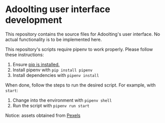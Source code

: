 # Adoolting user interface development

This repository contains the source files for Adoolting's user interface. No actual functionality is to be implemented here.

This repository's scripts require pipenv to work properly. Please follow these instructions:

1. Ensure [pip is installed.](https://pip.pypa.io/en/stable/installation/)
2. Install pipenv with `pip install pipenv`
3. Install dependencies with `pipenv install`

When done, follow the steps to run the desired script. For example, with `start`:

1. Change into the environment with `pipenv shell`
2. Run the script with `pipenv run start`

Notice: assets obtained from [Pexels](https://www.pexels.com/)
